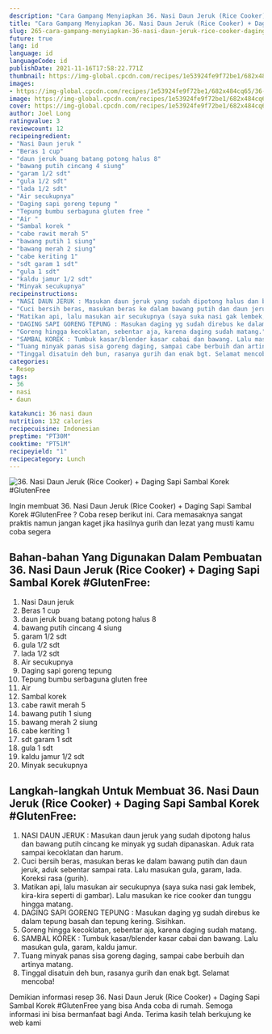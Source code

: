 ```yaml
---
description: "Cara Gampang Menyiapkan 36. Nasi Daun Jeruk (Rice Cooker) + Daging Sapi Sambal Korek #GlutenFree, Enak Banget"
title: "Cara Gampang Menyiapkan 36. Nasi Daun Jeruk (Rice Cooker) + Daging Sapi Sambal Korek #GlutenFree, Enak Banget"
slug: 265-cara-gampang-menyiapkan-36-nasi-daun-jeruk-rice-cooker-daging-sapi-sambal-korek-glutenfree-enak-banget
future: true
lang: id
language: id
languageCode: id
publishDate: 2021-11-16T17:58:22.771Z 
thumbnail: https://img-global.cpcdn.com/recipes/1e53924fe9f72be1/682x484cq65/36-nasi-daun-jeruk-rice-cooker-daging-sapi-sambal-korek-glutenfree-foto-resep-utama.png
images:
- https://img-global.cpcdn.com/recipes/1e53924fe9f72be1/682x484cq65/36-nasi-daun-jeruk-rice-cooker-daging-sapi-sambal-korek-glutenfree-foto-resep-utama.png
image: https://img-global.cpcdn.com/recipes/1e53924fe9f72be1/682x484cq65/36-nasi-daun-jeruk-rice-cooker-daging-sapi-sambal-korek-glutenfree-foto-resep-utama.png
cover: https://img-global.cpcdn.com/recipes/1e53924fe9f72be1/682x484cq65/36-nasi-daun-jeruk-rice-cooker-daging-sapi-sambal-korek-glutenfree-foto-resep-utama.png
author: Joel Long
ratingvalue: 3
reviewcount: 12
recipeingredient:
- "Nasi Daun jeruk "
- "Beras 1 cup"
- "daun jeruk buang batang potong halus 8"
- "bawang putih cincang 4 siung"
- "garam 1/2 sdt"
- "gula 1/2 sdt"
- "lada 1/2 sdt"
- "Air secukupnya"
- "Daging sapi goreng tepung "
- "Tepung bumbu serbaguna gluten free "
- "Air "
- "Sambal korek "
- "cabe rawit merah 5"
- "bawang putih 1 siung"
- "bawang merah 2 siung"
- "cabe keriting 1"
- "sdt garam 1 sdt"
- "gula 1 sdt"
- "kaldu jamur 1/2 sdt"
- "Minyak secukupnya"
recipeinstructions:
- "NASI DAUN JERUK : Masukan daun jeruk yang sudah dipotong halus dan bawang putih cincang ke minyak yg sudah dipanaskan. Aduk rata sampai kecoklatan dan harum."
- "Cuci bersih beras, masukan beras ke dalam bawang putih dan daun jeruk, aduk sebentar sampai rata. Lalu masukan gula, garam, lada. Koreksi rasa (gurih)."
- "Matikan api, lalu masukan air secukupnya (saya suka nasi gak lembek, kira-kira seperti di gambar). Lalu masukan ke rice cooker dan tunggu hingga matang."
- "DAGING SAPI GORENG TEPUNG : Masukan daging yg sudah direbus ke dalam tepung basah dan tepung kering. Sisihkan."
- "Goreng hingga kecoklatan, sebentar aja, karena daging sudah matang."
- "SAMBAL KOREK : Tumbuk kasar/blender kasar cabai dan bawang. Lalu masukan gula, garam, kaldu jamur."
- "Tuang minyak panas sisa goreng daging, sampai cabe berbuih dan artinya matang."
- "Tinggal disatuin deh bun, rasanya gurih dan enak bgt. Selamat mencoba!"
categories:
- Resep
tags:
- 36
- nasi
- daun

katakunci: 36 nasi daun 
nutrition: 132 calories
recipecuisine: Indonesian
preptime: "PT30M"
cooktime: "PT51M"
recipeyield: "1"
recipecategory: Lunch
---
```



![36. Nasi Daun Jeruk (Rice Cooker) + Daging Sapi Sambal Korek #GlutenFree](https://img-global.cpcdn.com/recipes/1e53924fe9f72be1/682x484cq65/36-nasi-daun-jeruk-rice-cooker-daging-sapi-sambal-korek-glutenfree-foto-resep-utama.png)

Ingin membuat 36. Nasi Daun Jeruk (Rice Cooker) + Daging Sapi Sambal Korek #GlutenFree ? Coba resep berikut ini. Cara memasaknya sangat praktis namun jangan kaget jika hasilnya gurih dan lezat yang musti kamu coba segera

<!--inarticleads1-->

## Bahan-bahan Yang Digunakan Dalam Pembuatan 36. Nasi Daun Jeruk (Rice Cooker) + Daging Sapi Sambal Korek #GlutenFree:

1. Nasi Daun jeruk 
1. Beras 1 cup
1. daun jeruk buang batang potong halus 8
1. bawang putih cincang 4 siung
1. garam 1/2 sdt
1. gula 1/2 sdt
1. lada 1/2 sdt
1. Air secukupnya
1. Daging sapi goreng tepung 
1. Tepung bumbu serbaguna gluten free 
1. Air 
1. Sambal korek 
1. cabe rawit merah 5
1. bawang putih 1 siung
1. bawang merah 2 siung
1. cabe keriting 1
1. sdt garam 1 sdt
1. gula 1 sdt
1. kaldu jamur 1/2 sdt
1. Minyak secukupnya



<!--inarticleads2-->

## Langkah-langkah Untuk Membuat 36. Nasi Daun Jeruk (Rice Cooker) + Daging Sapi Sambal Korek #GlutenFree:

1. NASI DAUN JERUK : Masukan daun jeruk yang sudah dipotong halus dan bawang putih cincang ke minyak yg sudah dipanaskan. Aduk rata sampai kecoklatan dan harum.
1. Cuci bersih beras, masukan beras ke dalam bawang putih dan daun jeruk, aduk sebentar sampai rata. Lalu masukan gula, garam, lada. Koreksi rasa (gurih).
1. Matikan api, lalu masukan air secukupnya (saya suka nasi gak lembek, kira-kira seperti di gambar). Lalu masukan ke rice cooker dan tunggu hingga matang.
1. DAGING SAPI GORENG TEPUNG : Masukan daging yg sudah direbus ke dalam tepung basah dan tepung kering. Sisihkan.
1. Goreng hingga kecoklatan, sebentar aja, karena daging sudah matang.
1. SAMBAL KOREK : Tumbuk kasar/blender kasar cabai dan bawang. Lalu masukan gula, garam, kaldu jamur.
1. Tuang minyak panas sisa goreng daging, sampai cabe berbuih dan artinya matang.
1. Tinggal disatuin deh bun, rasanya gurih dan enak bgt. Selamat mencoba!




Demikian informasi  resep 36. Nasi Daun Jeruk (Rice Cooker) + Daging Sapi Sambal Korek #GlutenFree   yang bisa Anda coba di rumah. Semoga informasi ini bisa bermanfaat bagi Anda. Terima kasih telah berkujung ke web kami
